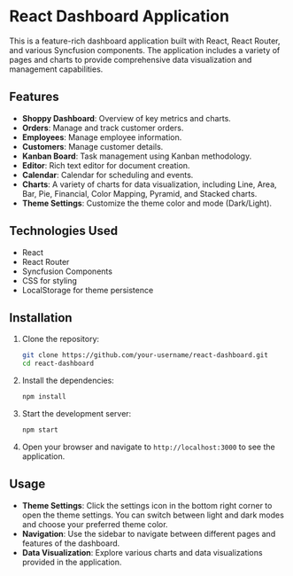 # React Dashboard Application

This is a feature-rich dashboard application built with React, React Router, and various Syncfusion components. The application includes a variety of pages and charts to provide comprehensive data visualization and management capabilities.

## Features

- **Shoppy Dashboard**: Overview of key metrics and charts.
- **Orders**: Manage and track customer orders.
- **Employees**: Manage employee information.
- **Customers**: Manage customer details.
- **Kanban Board**: Task management using Kanban methodology.
- **Editor**: Rich text editor for document creation.
- **Calendar**: Calendar for scheduling and events.
- **Charts**: A variety of charts for data visualization, including Line, Area, Bar, Pie, Financial, Color Mapping, Pyramid, and Stacked charts.
- **Theme Settings**: Customize the theme color and mode (Dark/Light).

## Technologies Used

- React
- React Router
- Syncfusion Components
- CSS for styling
- LocalStorage for theme persistence

## Installation

1. Clone the repository:

   ```bash
   git clone https://github.com/your-username/react-dashboard.git
   cd react-dashboard
   ```

2. Install the dependencies:

   ```bash
   npm install
   ```

3. Start the development server:

   ```bash
   npm start
   ```

4. Open your browser and navigate to `http://localhost:3000` to see the application.

## Usage

- **Theme Settings**: Click the settings icon in the bottom right corner to open the theme settings. You can switch between light and dark modes and choose your preferred theme color.
- **Navigation**: Use the sidebar to navigate between different pages and features of the dashboard.
- **Data Visualization**: Explore various charts and data visualizations provided in the application.
